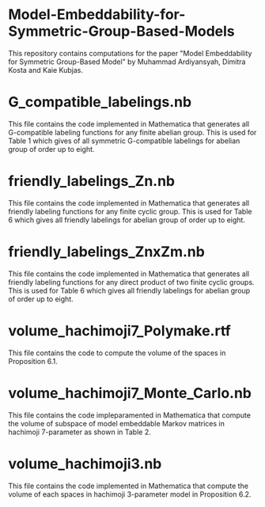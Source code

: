 # Model-Embeddability-for-Symmetric-Group-Based-Models
This repository contains computations for the paper "Model Embeddability for Symmetric Group-Based Model" by Muhammad Ardiyansyah, Dimitra Kosta and Kaie Kubjas.
# G_compatible_labelings.nb
This file contains the code implemented in Mathematica that generates all G-compatible labeling functions for any finite abelian group. This is used for Table 1 which gives of all symmetric G-compatible labelings for abelian group of order up to eight.
# friendly_labelings_Zn.nb
This file contains the code implemented in Mathematica that  generates all friendly labeling functions for any finite cyclic group. This is used for Table 6 which gives all friendly labelings for abelian group of order up to eight.
# friendly_labelings_ZnxZm.nb
This file contains the code implemented in Mathematica that  generates all friendly labeling functions for any direct product of two finite cyclic groups. This is used for Table 6 which gives all friendly labelings for abelian group of order up to eight.
# volume_hachimoji7_Polymake.rtf
This file contains the code to compute the volume of the spaces in Proposition 6.1.
# volume_hachimoji7_Monte_Carlo.nb
This file contains the code impleparamented in Mathematica that compute the volume of subspace of model embeddable Markov matrices in hachimoji 7-parameter as shown in Table 2.
# volume_hachimoji3.nb
This file contains the code implemented in Mathematica that compute the volume of each spaces in hachimoji 3-parameter model in Proposition 6.2. 
